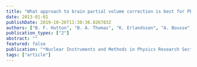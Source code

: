 ```yaml
---
title: "What approach to brain partial volume correction is best for PET/MRI?"
date: 2013-01-01
publishDate: 2019-10-26T11:30:36.826783Z
authors: ["B. F. Hutton", "B. A. Thomas", "K. Erlandsson", "A. Bousse", "A. Reilhac-Laborde", "D. Kazantsev", "S. Pedemonte", "K. Vunckx", "S. Arridge", "S. Ourselin"]
publication_types: ["2"]
abstract: ""
featured: false
publication: "*Nuclear Instruments and Methods in Physics Research Section A*"
tags: ["article"]
---
```


